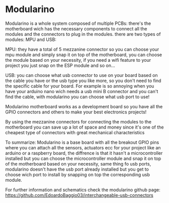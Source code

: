 # Modularino
Modularino is a whole system composed of multiple PCBs: there's the motherboard wich has the necessary components to connect all the modules and the connectors to plug in the modules. there are two types of modules: MPU and USB:



MPU: they have a total of 5 mezzanine connector so you can choose your mpu module and simply snap it on top of the motherboard, you can choose the module based on your necessity, if you need a wifi feature to your project you just snap on the ESP module and so on...


USB: you can choose what usb connector to use on your board based on the cable you have or the usb type you like more, so you don't need to find the specific cable for your board. For example is so annoying when you have your arduino nano wich needs a usb mini B connector and you can't find the cable, with modularino you can choose what usb port to use!


Modularino motherboard works as a development board so you have all the GPIO connectors and others to make your best electronics projects!



By using the mezzanine connectors for connecting the modules to the motherboard you can save up a lot of space and money since it's one of the cheapest type of connectors with great mechanical characteristics



To summarize: Modularino is a base board with all the breakout GPIO pins where you can attach all the sensors, actuators ecc for your project like an arduino or a raspberry board, the diffrence is that it hasn't a microcontroller installed but you can choose the microcontroller module and snap it on top of the motherboard based on your necessity, same thing fo usb ports, modularino doesn't have the usb port already installed but you get to choose wich port to install by snapping on top the corresponding usb module.



For further information and schematics check the modularino github page: https://github.com/EdoardoBaggio03/interchangeable-usb-connectors